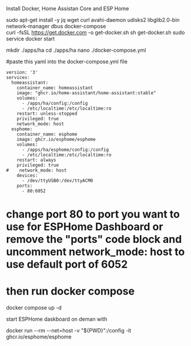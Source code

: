 Install Docker, Home Assistan Core and ESP Home

sudo apt-get install -y jq wget curl avahi-daemon udisks2 libglib2.0-bin network-manager dbus docker-compose  
curl -fsSL https://get.docker.com -o get-docker.sh
sh get-docker.sh
sudo service docker start


mkdir ./apps/ha 
cd ./apps/ha
nano ./docker-compose.yml


#paste this yaml into the docker-compose.yml file

```
version: '3'
services:
  homeassistant:
    container_name: homeassistant
    image: "ghcr.io/home-assistant/home-assistant:stable"
    volumes:
      - /apps/ha/config:/config
      - /etc/localtime:/etc/localtime:ro
    restart: unless-stopped
    privileged: true
    network_mode: host
  esphome:
    container_name: esphome
    image: ghcr.io/esphome/esphome
    volumes:
      - /apps/ha/esphome/config:/config
      - /etc/localtime:/etc/localtime:ro
    restart: always
    privileged: true
#    network_mode: host
    devices:
      - /dev/ttyUSB0:/dev/ttyACM0
    ports:
      - 80:6052
```
# change port 80 to port you want to use for ESPHome Dashboard or remove the "ports" code block and uncomment network_mode: host to use default port of 6052

# then run docker compose    

docker compose up -d

start ESPHome daskboard on deman with 

docker run --rm --net=host -v "${PWD}":/config -it ghcr.io/esphome/esphome
